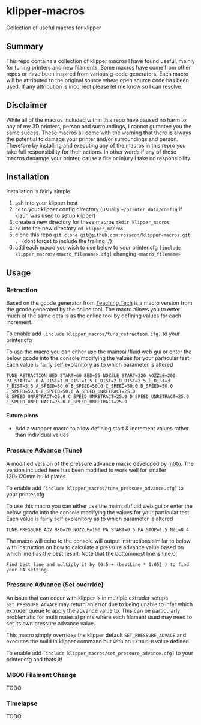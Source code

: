 # klipper-macros
Collection of useful macros for klipper


## Summary
This repo contains a collection of klipper macros I have found useful, mainly for tuning printers and new filaments. 
Some macros have come from other repos or have been inspired from various g-code generators. 
Each macro will be attributed to the original source where open source code has been used. If any attribution is incorrect please let me know so I can resolve.

## Disclaimer
While all of the macros included within this repo have caused no harm to any of my 3D printers, person and surroundings, I cannot gurantee you the same sucess. 
These macros all come with the warning that there is always the potential to damage your printer and/or surroundings and person.
Therefore by installing and executing any of the macros in this repro you take full responsibility for their actions.
In other words if any of these macros danamge your printer, cause a fire or injury I take no responsibility.


## Installation
Installation is fairly simple. 

1. ssh into your klipper host
2. `cd` to your klipper config directory (usually `~/printer_data/config` if kiauh was used to setup klipper)
3. create a new directory for these macros `mkdir klipper_macros`
4. `cd` into the new directory `cd klipper_macros`
5. clone this repo `git clone git@github.com:rosscon/klipper-macros.git . ` (dont forget to include the trailing '.')
6. add each macro you wish to use below to your printer.cfg `[include klipper_macros/<macro_filename>.cfg]` changing `<macro_filename>`



## Usage

### Retraction
Based on the gcode generator from [Teaching Tech](https://teachingtechyt.github.io/calibration.html#retraction) is a macro version from the gcode generated by the online tool.
The macro allows you to enter much of the same details as the online tool by defining values for each increment. 

To enable add `[include klipper_macros/tune_retraction.cfg]` to your printer.cfg

To use the macro you can either use the mainsail/fluid web gui or enter the below gcode into the console modifying the values for your particular test. Each value is fairly self explanitory as to which parameter is altered

```
TUNE_RETRACTION BED_START=60 BED=55 NOZZLE_START=220 NOZZLE=200 PA_START=1.0 A_DIST=1 B_DIST=1.5 C_DIST=2 D_DIST=2.5 E_DIST=3 F_DIST=3.5 A_SPEED=50.0 B_SPEED=50.0 C_SPEED=50.0 D_SPEED=50.0 E_SPEED=50.0 F_SPEED=50.0 A_SPEED_UNRETRACT=25.0 B_SPEED_UNRETRACT=25.0 C_SPEED_UNRETRACT=25.0 D_SPEED_UNRETRACT=25.0 E_SPEED_UNRETRACT=25.0 F_SPEED_UNRETRACT=25.0
```

#### Future plans
* Add a wrapper macro to allow defining start & increment values rather than individual values


### Pressure Advance (Tune)
A modified version of the pressure advance macro developed by [m0to](https://gist.github.com/m0to/d395d44fa412d9808e0130857ea74f0b). The version included here has been modified to work well for smaller 120x120mm build plates.

To enable add `[include klipper_macros/tune_pressure_advance.cfg]` to your printer.cfg

To use this macro you can either use the mainsail/fluid web gui or enter the below gcode into the console modifying the values for your particular test. Each value is fairly self explanitory as to which parameter is altered

```
TUNE_PRESSURE_ADV BED=70 NOZZLE=190 PA_START=0.5 PA_STOP=1.5 NZL=0.4
```

The macro will echo to the console will output instructions similar to below with instruction on how to calculate a pressure advance value based on which line has the best result. Note that the bottommost line is line 0.

```
Find best line and multiply it by (0.5 + (bestLine * 0.05) ) to find your PA setting.
```

### Pressure Advance (Set override)
An issue that can occur with klipper is in multiple extruder setups `SET_PRESSURE_ADVACE` may return an error due to being unable to infer which extruder queue to apply the advance value to. 
This can be particularly problematic for multi material prints where each filament used may need to set its own pressure advance value.

This macro simply overrides the klipper default `SET_PRESSURE_ADVACE` and executes the build in klipper command but with an `EXTRUDER` value defined.

To enable add `[include klipper_macros/set_pressure_advance.cfg]` to your printer.cfg and thats it!


### M600 Filament Change
TODO

### Timelapse
TODO


